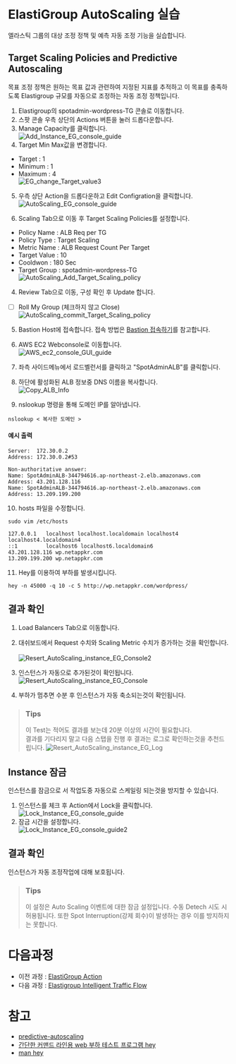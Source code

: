 # ElastiGroup AutoScaling 실습

엘라스틱 그룹의 대상 조정 정책 및 예측 자동 조정 기능을 실습합니다.

## Target Scaling Policies and Predictive Autoscaling

목표 조정 정책은 원하는 목표 값과 관련하여 지정된 지표를 추적하고 이 목표를 충족하도록 Elastigroup 규모를 자동으로 조정하는 자동 조정 정책입니다.

1. Elastigroup의 spotadmin-wordpress-TG 콘솔로 이동합니다.
2. 스팟 콘솔 우측 상단의 Actions 버튼을 눌러 드롭다운합니다.
3. Manage Capacity를 클릭합니다.</br>
![Add_Instance_EG_console_guide](./Images/Add_Instance_EG_console_guide.png)
4. Target Min Max값을 변경합니다.

- Target : 1
- Minimum : 1
- Maximum : 4</br>
![EG_change_Target_value3](./Images/EG_change_Target_value3.png)

5. 우측 상단 Action을 드롭다운하고 Edit Configration을 클릭합니다.</br>
![AutoScaling_EG_console_guide](./Images/AutoScaling_EG_console_guide.png)

3. Scaling Tab으로 이동 후 Target Scaling Policies를 설정합니다.

- Policy Name : ALB Req per TG
- Policy Type : Target Scaling
- Metric Name : ALB Request Count Per Target
- Target Value : 10
- Cooldwon : 180 Sec
- Target Group : spotadmin-wordpress-TG</br>
![AutoScaling_Add_Target_Scaling_policy](./Images/AutoScaling_Add_Target_Scaling_policy.png)

4. Review Tab으로 이동, 구성 확인 후 Update 합니다.

- [ ] Roll My Group (체크하지 않고 Close)</br>
![AutoScaling_commit_Target_Scaling_policy](./Images/AutoScaling_commit_Target_Scaling_policy.png)

5. Bastion Host에 접속합니다.
접속 방법은 [Bastion 접속하기](../../QuickStart/ConnectToBastion.md)를 참고합니다.

6. AWS EC2 Webconsole로 이동합니다.</br>
![AWS_ec2_console_GUI_guide](./Images/AWS_ec2_console_GUI_guide.png)

7. 좌측 사이드메뉴에서 로드벨런서를 클릭하고 "SpotAdminALB"를 클릭합니다.
8. 하단에 활성화된 ALB 정보중 DNS 이름을 복사합니다.</br>
![Copy_ALB_Info](./Images/Copy_ALB_info.png)

9. nslookup 명령을 통해 도메인 IP를 알아냅니다. </br>

```
nslookup < 복사한 도메인 >
```

#### 예시 출력

```
Server:  172.30.0.2
Address: 172.30.0.2#53

Non-authoritative answer:
Name: SpotAdminALB-344794616.ap-northeast-2.elb.amazonaws.com
Address: 43.201.128.116
Name: SpotAdminALB-344794616.ap-northeast-2.elb.amazonaws.com
Address: 13.209.199.200
```

10. hosts 파일을 수정합니다.

```
sudo vim /etc/hosts
```

```
127.0.0.1   localhost localhost.localdomain localhost4 localhost4.localdomain4
::1         localhost6 localhost6.localdomain6
43.201.128.116 wp.netappkr.com
13.209.199.200 wp.netappkr.com
```

11. Hey를 이용하여 부하를 발생시킵니다.

```
hey -n 45000 -q 10 -c 5 http://wp.netappkr.com/wordpress/
```

## 결과 확인
1. Load Balancers Tab으로 이동합니다.
2. 대쉬보드에서 Request 수치와 Scaling Metric 수치가 증가하는 것을 확인합니다.</br>  
![Resert_AutoScaling_instance_EG_Console2](./Images/Resert_AutoScaling_instance_EG_Console2.png)

3. 인스턴스가 자동으로 추가된것이 확인됩니다.
![Resert_AutoScaling_instance_EG_Console](./Images/Resert_AutoScaling_instance_EG_Console.png)
4. 부하가 멈추면 수분 후 인스턴스가 자동 축소되는것이 확인됩니다.

> ### Tips
> 이 Test는 적어도 결과를 보는데 20분 이상의 시간이 필요합니다. </br>
> 결과를 기다리지 말고 다음 스탭을 진행 후 결과는 로그로 확인하는것을 추천드립니다.
![Resert_AutoScaling_instance_EG_Log](./Images/Resert_AutoScaling_instance_EG_Log.png)

## Instance 잠금

인스턴스를 잠금으로 서 작업도중 자동으로 스케일링 되는것을 방지할 수 있습니다.

1. 인스턴스를 체크 후 Action에서 Lock을 클릭합니다.</br>
![Lock_Instance_EG_console_guide](./Images/Lock_Instance_EG_console_guide.png)
2. 잠금 시간을 설정합니다.</br>
![Lock_Instance_EG_console_guide2](./Images/Lock_Instance_EG_console_guide2.png)

## 결과 확인

인스턴스가 자동 조정작업에 대해 보호됩니다.

> ### Tips
> 이 설정은 Auto Scaling 이벤트에 대한 잠금 설정입니다. 수동 Detech 시도 시 허용됩니다.
또한 Spot Interruption(강제 회수)이 발생하는 경우 이를 방지하지는 못합니다.

# 다음과정

- 이전 과정 : [ElastiGroup Action](./2-1-1_ElastigroupInstanceAction.md)
- 다음 과정 : [Elastigroup Intelligent Traffic Flow](./2-3_IntelligentTrafficFlow.md)

# 참고

- [predictive-autoscaling](https://docs.spot.io/elastigroup/features/scaling/predictive-autoscaling)
- [간단한 커맨드 라인용 web 부하 테스트 프로그램 hey](https://www.lesstif.com/system-admin/web-hey-93127695.html)
- [man hey](https://manpages.ubuntu.com/manpages/focal/man1/hey.1.html)